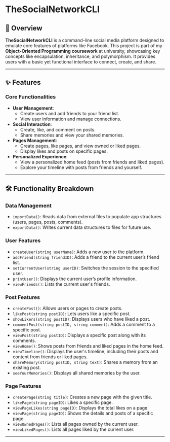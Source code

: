 # TheSocialNetworkCLI

## 🚀 Overview
**TheSocialNetworkCLI** is a command-line social media platform designed to emulate core features of platforms like Facebook. This project is part of my **Object-Oriented Programming coursework** at university, showcasing key concepts like encapsulation, inheritance, and polymorphism. It provides users with a basic yet functional interface to connect, create, and share.

---

## ✨ Features
### **Core Functionalities**
- **User Management**:
  - Create users and add friends to your friend list.
  - View user information and manage connections.
- **Social Interaction**:
  - Create, like, and comment on posts.
  - Share memories and view your shared memories.
- **Pages Management**:
  - Create pages, like pages, and view owned or liked pages.
  - Display likes and posts on specific pages.
- **Personalized Experience**:
  - View a personalized home feed (posts from friends and liked pages).
  - Explore your timeline with posts from friends and yourself.

---

## 🛠️ Functionality Breakdown

### **Data Management**
- `importData()`: Reads data from external files to populate app structures (users, pages, posts, comments).
- `exportData()`: Writes current data structures to files for future use.

### **User Features**
- `createUser(string userName)`: Adds a new user to the platform.
- `addFriend(string friendID)`: Adds a friend to the current user’s friend list.
- `setCurrentUser(string userID)`: Switches the session to the specified user.
- `printUser()`: Displays the current user’s profile information.
- `viewFriends()`: Lists the current user's friends.

### **Post Features**
- `createPost()`: Allows users or pages to create posts.
- `likePost(string postID)`: Lets users like a specific post.
- `showLikers(string postID)`: Displays users who have liked a post.
- `commentPost(string postID, string comment)`: Adds a comment to a specific post.
- `viewPost(string postID)`: Displays a specific post along with its comments.
- `viewHome()`: Shows posts from friends and liked pages in the home feed.
- `viewTimeline()`: Displays the user's timeline, including their posts and content from friends or liked pages.
- `shareMemory(string postID, string text)`: Shares a memory from an existing post.
- `seeYourMemories()`: Displays all shared memories by the user.

### **Page Features**
- `createPage(string title)`: Creates a new page with the given title.
- `likePage(string pageID)`: Likes a specific page.
- `viewPageLikes(string pageID)`: Displays the total likes on a page.
- `viewPage(string pageID)`: Shows the details and posts of a specific page.
- `viewOwnedPages()`: Lists all pages owned by the current user.
- `viewLikedPages()`: Lists all pages liked by the current user.

---
